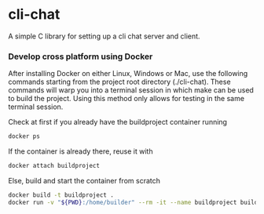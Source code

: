 # cli-chat
A simple C library for setting up a cli chat server and client. 

### Develop cross platform using Docker
After installing Docker on either Linux, Windows or Mac, use the following commands starting from the project root directory (./cli-chat). These commands will warp you into a terminal session in which make can be used to build the project. Using this method only allows for testing in the same terminal session.

Check at first if you already have the buildproject container running
``` bash
docker ps
```

If the container is already there, reuse it with
```  bash
docker attach buildproject
```

Else, build and start the container from scratch
```  bash
docker build -t buildproject .
docker run -v "${PWD}:/home/builder" --rm -it --name buildproject buildproject
```

